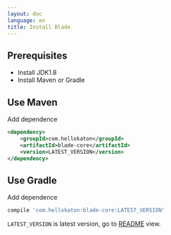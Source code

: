 ```yaml
---
layout: doc
language: en
title: Install Blade
---
```


## Prerequisites

- Install JDK1.8
- Install Maven or Gradle

## Use Maven

Add dependence 

```xml
<dependency>
    <groupId>com.hellokaton</groupId>
    <artifactId>blade-core</artifactId>
    <version>LATEST_VERSION</version>
</dependency>
```

## Use Gradle

Add dependence

```bash
compile 'com.hellokaton:blade-core:LATEST_VERSION'
```

`LATEST_VERSION` is latest version, go to [README](https://github.com/lets-blade/blade) view.